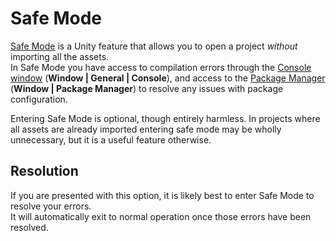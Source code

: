 # Safe Mode
[Safe Mode](https://docs.unity3d.com/Manual/SafeMode.html) is a Unity feature that allows you to open a project *without* importing all the assets.  
In Safe Mode you have access to compilation errors through the [Console window](https://docs.unity3d.com/Manual/Console.html) (**Window | General | Console**), and access to the [Package Manager](https://docs.unity3d.com/Manual/upm-ui.html) (**Window | Package Manager**) to resolve any issues with package configuration.  

Entering Safe Mode is optional, though entirely harmless. In projects where all assets are already imported entering safe mode may be wholly unnecessary, but it is a useful feature otherwise.  

## Resolution
If you are presented with this option, it is likely best to enter Safe Mode to resolve your errors.  
It will automatically exit to normal operation once those errors have been resolved.
